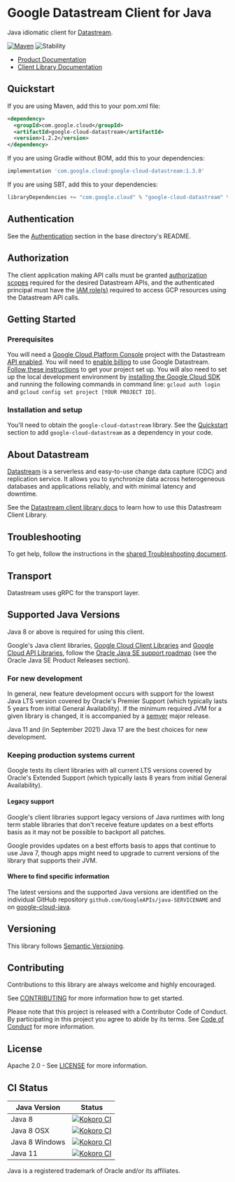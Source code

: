 # Google Datastream Client for Java

Java idiomatic client for [Datastream][product-docs].

[![Maven][maven-version-image]][maven-version-link]
![Stability][stability-image]

- [Product Documentation][product-docs]
- [Client Library Documentation][javadocs]


## Quickstart


If you are using Maven, add this to your pom.xml file:


```xml
<dependency>
  <groupId>com.google.cloud</groupId>
  <artifactId>google-cloud-datastream</artifactId>
  <version>1.2.2</version>
</dependency>

```

If you are using Gradle without BOM, add this to your dependencies:

```Groovy
implementation 'com.google.cloud:google-cloud-datastream:1.3.0'
```

If you are using SBT, add this to your dependencies:

```Scala
libraryDependencies += "com.google.cloud" % "google-cloud-datastream" % "1.3.0"
```

## Authentication

See the [Authentication][authentication] section in the base directory's README.

## Authorization

The client application making API calls must be granted [authorization scopes][auth-scopes] required for the desired Datastream APIs, and the authenticated principal must have the [IAM role(s)][predefined-iam-roles] required to access GCP resources using the Datastream API calls.

## Getting Started

### Prerequisites

You will need a [Google Cloud Platform Console][developer-console] project with the Datastream [API enabled][enable-api].
You will need to [enable billing][enable-billing] to use Google Datastream.
[Follow these instructions][create-project] to get your project set up. You will also need to set up the local development environment by
[installing the Google Cloud SDK][cloud-sdk] and running the following commands in command line:
`gcloud auth login` and `gcloud config set project [YOUR PROJECT ID]`.

### Installation and setup

You'll need to obtain the `google-cloud-datastream` library.  See the [Quickstart](#quickstart) section
to add `google-cloud-datastream` as a dependency in your code.

## About Datastream


[Datastream][product-docs] is a serverless and easy-to-use change data capture (CDC) and replication service. It allows you to synchronize data across heterogeneous databases and applications reliably, and with minimal latency and downtime.

See the [Datastream client library docs][javadocs] to learn how to
use this Datastream Client Library.






## Troubleshooting

To get help, follow the instructions in the [shared Troubleshooting document][troubleshooting].

## Transport

Datastream uses gRPC for the transport layer.

## Supported Java Versions

Java 8 or above is required for using this client.

Google's Java client libraries,
[Google Cloud Client Libraries][cloudlibs]
and
[Google Cloud API Libraries][apilibs],
follow the
[Oracle Java SE support roadmap][oracle]
(see the Oracle Java SE Product Releases section).

### For new development

In general, new feature development occurs with support for the lowest Java
LTS version covered by  Oracle's Premier Support (which typically lasts 5 years
from initial General Availability). If the minimum required JVM for a given
library is changed, it is accompanied by a [semver][semver] major release.

Java 11 and (in September 2021) Java 17 are the best choices for new
development.

### Keeping production systems current

Google tests its client libraries with all current LTS versions covered by
Oracle's Extended Support (which typically lasts 8 years from initial
General Availability).

#### Legacy support

Google's client libraries support legacy versions of Java runtimes with long
term stable libraries that don't receive feature updates on a best efforts basis
as it may not be possible to backport all patches.

Google provides updates on a best efforts basis to apps that continue to use
Java 7, though apps might need to upgrade to current versions of the library
that supports their JVM.

#### Where to find specific information

The latest versions and the supported Java versions are identified on
the individual GitHub repository `github.com/GoogleAPIs/java-SERVICENAME`
and on [google-cloud-java][g-c-j].

## Versioning


This library follows [Semantic Versioning](http://semver.org/).



## Contributing


Contributions to this library are always welcome and highly encouraged.

See [CONTRIBUTING][contributing] for more information how to get started.

Please note that this project is released with a Contributor Code of Conduct. By participating in
this project you agree to abide by its terms. See [Code of Conduct][code-of-conduct] for more
information.


## License

Apache 2.0 - See [LICENSE][license] for more information.

## CI Status

Java Version | Status
------------ | ------
Java 8 | [![Kokoro CI][kokoro-badge-image-2]][kokoro-badge-link-2]
Java 8 OSX | [![Kokoro CI][kokoro-badge-image-3]][kokoro-badge-link-3]
Java 8 Windows | [![Kokoro CI][kokoro-badge-image-4]][kokoro-badge-link-4]
Java 11 | [![Kokoro CI][kokoro-badge-image-5]][kokoro-badge-link-5]

Java is a registered trademark of Oracle and/or its affiliates.

[product-docs]: https://cloud.google.com/datastream/docs
[javadocs]: https://googleapis.dev/java/google-cloud-datastream/latest/index.html
[kokoro-badge-image-1]: http://storage.googleapis.com/cloud-devrel-public/java/badges/java-datastream/java7.svg
[kokoro-badge-link-1]: http://storage.googleapis.com/cloud-devrel-public/java/badges/java-datastream/java7.html
[kokoro-badge-image-2]: http://storage.googleapis.com/cloud-devrel-public/java/badges/java-datastream/java8.svg
[kokoro-badge-link-2]: http://storage.googleapis.com/cloud-devrel-public/java/badges/java-datastream/java8.html
[kokoro-badge-image-3]: http://storage.googleapis.com/cloud-devrel-public/java/badges/java-datastream/java8-osx.svg
[kokoro-badge-link-3]: http://storage.googleapis.com/cloud-devrel-public/java/badges/java-datastream/java8-osx.html
[kokoro-badge-image-4]: http://storage.googleapis.com/cloud-devrel-public/java/badges/java-datastream/java8-win.svg
[kokoro-badge-link-4]: http://storage.googleapis.com/cloud-devrel-public/java/badges/java-datastream/java8-win.html
[kokoro-badge-image-5]: http://storage.googleapis.com/cloud-devrel-public/java/badges/java-datastream/java11.svg
[kokoro-badge-link-5]: http://storage.googleapis.com/cloud-devrel-public/java/badges/java-datastream/java11.html
[stability-image]: https://img.shields.io/badge/stability-stable-green
[maven-version-image]: https://img.shields.io/maven-central/v/com.google.cloud/google-cloud-datastream.svg
[maven-version-link]: https://search.maven.org/search?q=g:com.google.cloud%20AND%20a:google-cloud-datastream&core=gav
[authentication]: https://github.com/googleapis/google-cloud-java#authentication
[auth-scopes]: https://developers.google.com/identity/protocols/oauth2/scopes
[predefined-iam-roles]: https://cloud.google.com/iam/docs/understanding-roles#predefined_roles
[iam-policy]: https://cloud.google.com/iam/docs/overview#cloud-iam-policy
[developer-console]: https://console.developers.google.com/
[create-project]: https://cloud.google.com/resource-manager/docs/creating-managing-projects
[cloud-sdk]: https://cloud.google.com/sdk/
[troubleshooting]: https://github.com/googleapis/google-cloud-common/blob/main/troubleshooting/readme.md#troubleshooting
[contributing]: https://github.com/googleapis/java-datastream/blob/main/CONTRIBUTING.md
[code-of-conduct]: https://github.com/googleapis/java-datastream/blob/main/CODE_OF_CONDUCT.md#contributor-code-of-conduct
[license]: https://github.com/googleapis/java-datastream/blob/main/LICENSE
[enable-billing]: https://cloud.google.com/apis/docs/getting-started#enabling_billing
[enable-api]: https://console.cloud.google.com/flows/enableapi?apiid=datastream.googleapis.com
[libraries-bom]: https://github.com/GoogleCloudPlatform/cloud-opensource-java/wiki/The-Google-Cloud-Platform-Libraries-BOM
[shell_img]: https://gstatic.com/cloudssh/images/open-btn.png

[semver]: https://semver.org/
[cloudlibs]: https://cloud.google.com/apis/docs/client-libraries-explained
[apilibs]: https://cloud.google.com/apis/docs/client-libraries-explained#google_api_client_libraries
[oracle]: https://www.oracle.com/java/technologies/java-se-support-roadmap.html
[g-c-j]: http://github.com/googleapis/google-cloud-java
